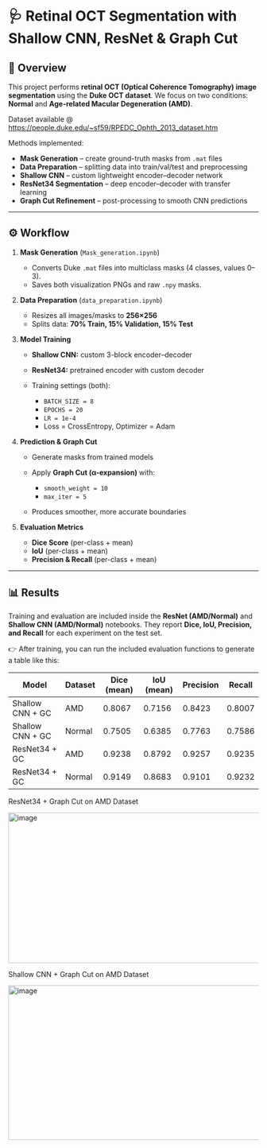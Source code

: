 # 🩺 Retinal OCT Segmentation with Shallow CNN, ResNet & Graph Cut

## 📌 Overview

This project performs **retinal OCT (Optical Coherence Tomography) image segmentation** using the **Duke OCT dataset**.
We focus on two conditions: **Normal** and **Age-related Macular Degeneration (AMD)**.

Dataset available @ https://people.duke.edu/~sf59/RPEDC_Ophth_2013_dataset.htm

Methods implemented:

* **Mask Generation** – create ground-truth masks from `.mat` files
* **Data Preparation** – splitting data into train/val/test and preprocessing
* **Shallow CNN** – custom lightweight encoder–decoder network
* **ResNet34 Segmentation** – deep encoder–decoder with transfer learning
* **Graph Cut Refinement** – post-processing to smooth CNN predictions

---

## ⚙️ Workflow

1. **Mask Generation** (`Mask_generation.ipynb`)

   * Converts Duke `.mat` files into multiclass masks (4 classes, values 0–3).
   * Saves both visualization PNGs and raw `.npy` masks.

2. **Data Preparation** (`data_preparation.ipynb`)

   * Resizes all images/masks to **256×256**
   * Splits data: **70% Train, 15% Validation, 15% Test**

3. **Model Training**

   * **Shallow CNN:** custom 3-block encoder–decoder
   * **ResNet34:** pretrained encoder with custom decoder
   * Training settings (both):

     * `BATCH_SIZE = 8`
     * `EPOCHS = 20`
     * `LR = 1e-4`
     * Loss = CrossEntropy, Optimizer = Adam

4. **Prediction & Graph Cut**

   * Generate masks from trained models
   * Apply **Graph Cut (α-expansion)** with:

     * `smooth_weight = 10`
     * `max_iter = 5`
   * Produces smoother, more accurate boundaries

5. **Evaluation Metrics**

   * **Dice Score** (per-class + mean)
   * **IoU** (per-class + mean)
   * **Precision & Recall** (per-class + mean)

---

## 📊 Results

Training and evaluation are included inside the **ResNet (AMD/Normal)** and **Shallow CNN (AMD/Normal)** notebooks.
They report **Dice, IoU, Precision, and Recall** for each experiment on the test set.

👉 After training, you can run the included evaluation functions to generate a table like this:

| Model             | Dataset | Dice (mean) | IoU (mean) | Precision | Recall |
| ----------------- | ------- | ----------- | ---------- | --------- | ------ |
| Shallow CNN + GC  | AMD     | 0.8067      | 0.7156     | 0.8423    | 0.8007 |
| Shallow CNN + GC  | Normal  | 0.7505      | 0.6385     | 0.7763    | 0.7586 |
| ResNet34 + GC     | AMD     | 0.9238      | 0.8792     | 0.9257    | 0.9235 |
| ResNet34 + GC     | Normal  | 0.9149      | 0.8683     | 0.9101    | 0.9232 |

ResNet34 + Graph Cut on AMD Dataset


<img width="1103" height="303" alt="image" src="https://github.com/user-attachments/assets/8eb22e09-a4e1-453d-a4ee-70a19093b976" />


Shallow CNN + Graph Cut on AMD Dataset

<img width="1111" height="311" alt="image" src="https://github.com/user-attachments/assets/f807931d-521f-4b58-910b-d08b36be02ed" />


